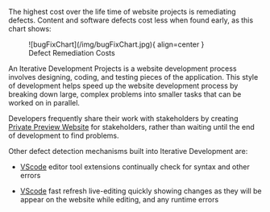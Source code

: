 <!-- ## Overview -->

The highest cost over the life time of website projects is remediating defects. Content and software defects cost less when found early, as this chart shows:

<figure markdown>
  ![bugFixChart](/img/bugFixChart.jpg){ align=center }
<figcaption>Defect Remediation Costs</figcaption>
</figure>

 An Iterative Development Projects is a website development process involves designing, coding, and testing pieces of the application. This style of development helps speed up the website development process by breaking down large, complex problems into smaller tasks that can be worked on in parallel. 
 
Developers frequently share their work with stakeholders by creating [Private Preview Website](preview.md) for stakeholders, rather than waiting  until the end of development to find  problems. 

Other defect detection mechanisms built into Iterative Development are:

- [VScode](vscode.md) editor tool extensions continually check for syntax and other errors

- [VScode](vscode.md) fast refresh live-editing quickly showing changes as they will be appear on the website while editing, and any runtime errors 

